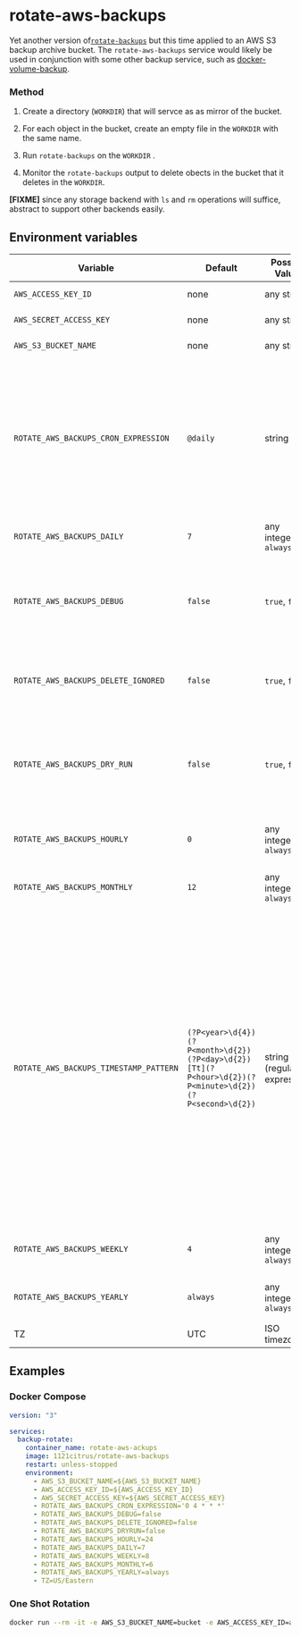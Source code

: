 # rotate-aws-backups

Yet another version of[`rotate-backups`](https://pypi.org/project/rotate-backups/) but this time applied to an AWS S3 backup archive bucket. The `rotate-aws-backups` service would likely be used in conjunction with some other backup service, such as [docker-volume-backup](https://github.com/jareware/docker-volume-backup).

### Method

1. Create a directory (`WORKDIR`) that will servce as as mirror of the bucket.

2. For each object in the bucket, create an empty file in the `WORKDIR` with the same name.

3. Run `rotate-backups` on the `WORKDIR` .

4. Monitor the `rotate-backups` output to delete obects in the bucket that it deletes in the `WORKDIR`.

**[FIXME]** since any storage backend with `ls` and `rm` operations will suffice, abstract to support other backends easily.

## Environment variables

| Variable                               | Default                                                                                              | Possible Values             | Notes                                                                                                                                                                                                                                                                                                                                                                   |
| -------------------------------------- | ---------------------------------------------------------------------------------------------------- | --------------------------- | ----------------------------------------------------------------------------------------------------------------------------------------------------------------------------------------------------------------------------------------------------------------------------------------------------------------------------------------------------------------------- |
| `AWS_ACCESS_KEY_ID`                    | none                                                                                                 | any string                  | AWS credentials                                                                                                                                                                                                                                                                                                                                                         |
| `AWS_SECRET_ACCESS_KEY`                | none                                                                                                 | any string                  | AWS credentials                                                                                                                                                                                                                                                                                                                                                         |
| `AWS_S3_BUCKET_NAME`                   | none                                                                                                 | any string                  | AWS bucket to rotate                                                                                                                                                                                                                                                                                                                                                    |
| `ROTATE_AWS_BACKUPS_CRON_EXPRESSION`   | `@daily`                                                                                             | string                      | Standard debian-flavored cron expression for when the backup should run. Use e.g. `0 4 * * *` to back up at 4 AM every night. See the man page or crontab.guru for more.                                                                                                                                                                                                |
| `ROTATE_AWS_BACKUPS_DAILY`             | `7`                                                                                                  | any integer, `always`       | Number of daily backups to preserve.                                                                                                                                                                                                                                                                                                                                    |
| `ROTATE_AWS_BACKUPS_DEBUG`             | `false`                                                                                              | `true`, `false`             | Enable/Disable to set/clear the shall -x (display command) and -v (verbose) options                                                                                                                                                                                                                                                                                     |
| `ROTATE_AWS_BACKUPS_DELETE_IGNORED`    | `false`                                                                                              | `true`, `false`             | Enable/Disable deletion of files that are ignored by `rotate-backups`                                                                                                                                                                                                                                                                                                   |
| `ROTATE_AWS_BACKUPS_DRY_RUN`           | `false`                                                                                              | `true`, `false`             | The dry-run option must explicitly be deactivated by means of `DRY_RUN=false` in order to remove backups.                                                                                                                                                                                                                                                               |
| `ROTATE_AWS_BACKUPS_HOURLY`            | `0`                                                                                                  | any integer, `always`       | Number of hourly backups to preserve.                                                                                                                                                                                                                                                                                                                                   |
| `ROTATE_AWS_BACKUPS_MONTHLY`           | `12`                                                                                                 | any integer, `always`       | Number of monthly backups to preserve.                                                                                                                                                                                                                                                                                                                                  |
| `ROTATE_AWS_BACKUPS_TIMESTAMP_PATTERN` | `(?P<year>\d{4})(?P<month>\d{2})(?P<day>\d{2})[Tt](?P<hour>\d{2})(?P<minute>\d{2})(?P<second>\d{2})` | string (regular expression) | Customize the regular expression pattern that is used to match and extract timestamps from filenames. PATTERN is expected to be a Python compatible regular expression that must define the named capture groups ‘year’, ‘month’ and ‘day’ and may define ‘hour’, ‘minute’ and ‘second’. (See [`rotate-backups`](https://pypi.org/project/rotate-backups/) for details) |
| `ROTATE_AWS_BACKUPS_WEEKLY`            | `4`                                                                                                  | any integer, `always`       | Number of weekly backups to preserve.                                                                                                                                                                                                                                                                                                                                   |
| `ROTATE_AWS_BACKUPS_YEARLY`            | `always`                                                                                             | any integer, `always`       | Number of yearly backups to preserve.                                                                                                                                                                                                                                                                                                                                   |
| TZ                                     | UTC                                                                                                  | ISO timezone                |                                                                                                                                                                                                                                                                                                                                                                         |

## Examples

### Docker Compose

```yml
version: "3"

services:
  backup-rotate:
    container_name: rotate-aws-ackups
    image: 1121citrus/rotate-aws-backups
    restart: unless-stopped
    environment:
      - AWS_S3_BUCKET_NAME=${AWS_S3_BUCKET_NAME}
      - AWS_ACCESS_KEY_ID=${AWS_ACCESS_KEY_ID}
      - AWS_SECRET_ACCESS_KEY=${AWS_SECRET_ACCESS_KEY}
      - ROTATE_AWS_BACKUPS_CRON_EXPRESSION='0 4 * * *'
      - ROTATE_AWS_BACKUPS_DEBUG=false
      - ROTATE_AWS_BACKUPS_DELETE_IGNORED=false
      - ROTATE_AWS_BACKUPS_DRYRUN=false
      - ROTATE_AWS_BACKUPS_HOURLY=24
      - ROTATE_AWS_BACKUPS_DAILY=7
      - ROTATE_AWS_BACKUPS_WEEKLY=8
      - ROTATE_AWS_BACKUPS_MONTHLY=6
      - ROTATE_AWS_BACKUPS_YEARLY=always
      - TZ=US/Eastern
```

### One Shot Rotation

```sh
docker run --rm -it -e AWS_S3_BUCKET_NAME=bucket -e AWS_ACCESS_KEY_ID=access_key -e AWS_SECRET_ACCESS_KEY=secret -e ROTATE_AWS_BACKUPS_DELETE_IGNORED=true -e ROTATE_AWS_BACKUPS_CRON_EXPRESSION='15 2 * * *' 1121citrus/rotate-aws-backups rotate
```
